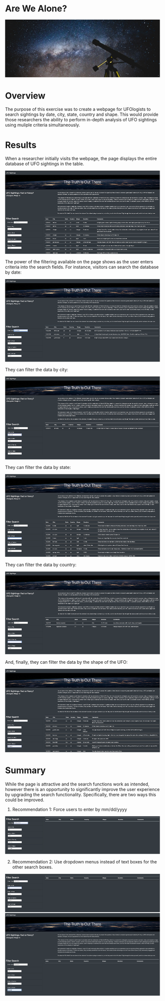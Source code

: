 # Are We Alone?
<!-- Photo by Lucas Pezeta from Pexels -->
<img src=https://github.com/tn64/UFOs/blob/main/resources/pexels-lucas-pezeta-2034892.jpg>

# Overview

The purpose of this exercise was to create a webpage for UFOlogists to search sightings by date, city, state, country and shape. This would provide those researchers the ability to perform in-depth analysis of UFO sightings using muliple criteria simultaneously.

# Results

When a researcher initially visits the webpage, the page displays the entire database of UFO sightings in the table.

<img src="https://github.com/tn64/UFOs/blob/main/resources/Main.png">

The power of the filtering available on the page shows as the user enters criteria into the search fields. For instance, visitors can search the database by date:

<img src="https://github.com/tn64/UFOs/blob/main/resources/Date.png">

They can filter the data by city:

<img src="https://github.com/tn64/UFOs/blob/main/resources/City.png">

They can filter the data by state:

<img src="https://github.com/tn64/UFOs/blob/main/resources/State.png">

They can filter the data by country:

<img src="https://github.com/tn64/UFOs/blob/main/resources/Country.png">

And, finally, they can filter the data by the shape of the UFO:

<img src="https://github.com/tn64/UFOs/blob/main/resources/Shape.png">


# Summary
While the page is attractive and the search functions work as intended, however there is an opportunity to significantly improve the user experience by upgrading the search functionality. Specifically, there are two ways this could be improved.

1. Recommendation 1: Force users to enter by mm/dd/yyyy

<img src="https://github.com/tn64/UFOs/blob/main/resources/Date_Format.png">

2. Recommendation 2: Use dropdown menus instead of text boxes for the other search boxes.

<img src="https://github.com/tn64/UFOs/blob/main/resources/State_Uppercase.png">

<img src="https://github.com/tn64/UFOs/blob/main/resources/Unk_Shape.png">


